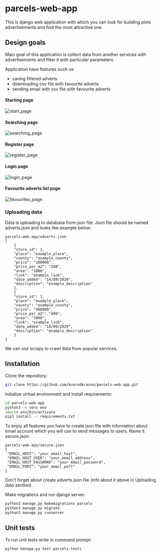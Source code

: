 # parcels-web-app

This is django web application with which you can look for building plots advertisements and find the most attractive one.

## Design goals

Main goal of this application is collect data from another services with advertisements and filter it with particular parameters.

Application have features such us:
* saving filtered adverts
* downloading csv file with favourite adverts
* sending email with csv file with favourite adverts

#### Starting page
![start_page](https://user-images.githubusercontent.com/55924004/93318263-c82f6000-f80e-11ea-90ca-1c5e80032092.PNG)
#### Searching page
![searching_page](https://user-images.githubusercontent.com/55924004/93318350-e1381100-f80e-11ea-8997-56673966370f.PNG)
#### Register page
![register_page](https://user-images.githubusercontent.com/55924004/93318376-e7c68880-f80e-11ea-872c-849a33dba0b4.PNG)
#### Login page
![login_page](https://user-images.githubusercontent.com/55924004/93318384-e9904c00-f80e-11ea-8b39-c3084eca20ba.PNG)
#### Favourite adverts list page
![favourites_page](https://user-images.githubusercontent.com/55924004/93318427-fa40c200-f80e-11ea-9af1-5c6d8a0c90d9.PNG)

### Uploading data

Data is uploading to database from json file. Json file should be named adverts.json and looks like example below:
```
parcels-web-app/adverts.json
[
	{
	"store_id": 1,
	"place": "example_place",
	"county": "example_county",
	"price": "200000",
	"price_per_m2": "200",
	"area": "1000",
	"link": "example_link",
	"date_added": "14/09/2020",
	"description": "example_description"
	},
	{
	"store_id": 1,
	"place": "example_place",
	"county": "example_county",
	"price": "400000",
	"price_per_m2": "400",
	"area": "1000",
	"link": "example_link",
	"date_added": "14/09/2020",
	"description": "example_description"
	}
]

```
We can use scrapy to crawl data from popular services.

## Installation

Clone the repository:
```bash
git clone https://github.com/konradkrasno/parcels-web-app.git
```
Initialize virtual environment and install requirements:
```bash
cd parcels-web-app
python3 -m venv env
source env/bin/activate
pip3 install -r requirements.txt
```
To enjoy all features you have to create json file with information about email account which you will use to send messages to users. Name it secure.json:
```
parcels-web-app/secure.json
{
 "EMAIL_HOST": "your_email_host", 
 "EMAIL_HOST_USER": "your_email_address", 
 "EMAIL_HOST_PASSWORD": "your_email_password", 
 "EMAIL_PORT": "your_email_port"
}
```
Don't forget about create adverts.json file (info about it above in Uploading data section).

Make migrations and run django server:
```bash
python3 manage.py makemigrations parcels
python3 manage.py migrate
python3 manage.py runserver
```

## Unit tests

To run unit tests write in command prompt:

```bash
python manage.py test parcels.tests
```
